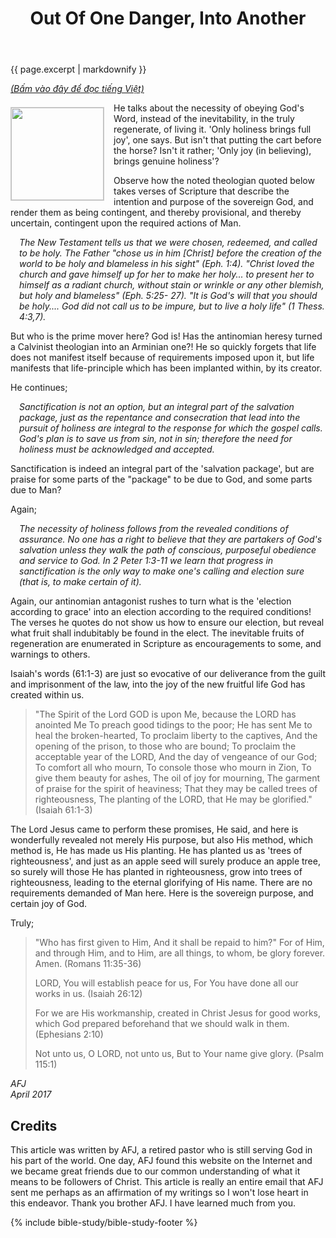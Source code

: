 ﻿---
title: "Out Of One Danger, Into Another"
excerpt: "Are we ever more in danger of teaching an error, than when we are combatting one? For when a teacher has the 'antinomians' in his sights, I find he often becomes a proponent of increased endeavour, talking of the 'necessities' required in a 'holy' life, instead of rather the holy inevitabilities to be expected in the regenerate."
modified: 2017-02-11T12:14:45-04:00
image: 
  teaser: danger-teaser.jpg
tags: [error, truth, antinomianism, grace, works]
featured: true
comments: true
---

{{ page.excerpt | markdownify }}

<!-- {% include toc.html %} -->

<a href="{{ site.url }}{% post_url 2017-04-20-Dieu-Dang-Quan-Tam-Hon %}"><em>(Bấm vào đây để đọc tiếng Việt)</em></a>

<img alt src="{{ site.url }}/assets/images/danger-teaser.jpg" style="border: 1px solid #cccccc; margin: 7px 15px 0px 0px; max-width: 100%; height: 148px; padding: 0px; float: left;">
He talks about the necessity of obeying God's Word, instead of the inevitability, in the truly regenerate, of living it.  'Only holiness brings full joy', one says.  But isn't that putting the cart before the horse?  Isn't it rather;  'Only joy (in believing), brings genuine holiness'?
 
Observe how the noted theologian quoted below takes verses of Scripture that describe the intention and purpose of the sovereign God, and render them as being contingent, and thereby provisional, and thereby uncertain, contingent upon the required actions of Man. 
 
<p style="padding-left: 1em;"><em>The New Testament tells us that we were chosen, redeemed, and called to be holy.  The Father "chose us in him [Christ] before the creation of the world to be holy and blameless in his sight" (Eph. 1:4). "Christ loved the church and gave himself up for her to make her holy... to present her to himself as a radiant church, without stain or wrinkle or any other blemish, but holy and blameless" (Eph. 5:25- 27). "It is God's will that you should be holy.... God did not call us to be impure, but to live a holy life" (1 Thess. 4:3,7).</em></p>
 
But who is the prime mover here?  God is!  Has the antinomian heresy turned a Calvinist theologian into an Arminian one?!  He so quickly forgets that life does not manifest itself because of requirements imposed upon it, but life manifests that life-principle which has been implanted within, by its creator.
 
He continues;
 
<p style="padding-left: 1em;"><em>Sanctification is not an option, but an integral part of the salvation package, just as the repentance and consecration that lead into the pursuit of holiness are integral to the response for which the gospel calls. God's plan is to save us from sin, not in sin; therefore the need for holiness must be acknowledged and accepted.</em></p>
 
Sanctification is indeed an integral part of the 'salvation package', but are praise for some parts of the "package" to be due to God, and some parts due to Man?
 
Again;
 
<p style="padding-left: 1em;"><em>The necessity of holiness follows from the revealed conditions of assurance. No one has a right to believe that they are partakers of God's salvation unless they walk the path of conscious, purposeful obedience and service to God. In 2 Peter 1:3-11 we learn that progress in sanctification is the only way to make one's calling and election sure (that is, to make certain of it).</em></p>
 
Again, our antinomian antagonist rushes to turn what is the 'election according to grace' into an election according to the required conditions!    The verses he quotes do not show us how to ensure our election, but reveal what fruit shall indubitably be found in the elect. The inevitable fruits of regeneration are enumerated in Scripture as encouragements to some, and warnings to others.
 
Isaiah's words (61:1-3) are just so evocative of our deliverance from the guilt and imprisonment of the law, into the joy of the new fruitful life God has created within us.
 
> "The Spirit of the Lord GOD is upon Me, because the LORD has anointed Me To preach good tidings to the poor; He has sent Me to heal the broken-hearted, To proclaim liberty to the captives, And the opening of the prison, to those who are bound;  To proclaim the acceptable year of the LORD, And the day of vengeance of our God; To comfort all who mourn,  To console those who mourn in Zion, To give them beauty for ashes, The oil of joy for mourning, The garment of praise for the spirit of heaviness; That they may be called trees of righteousness, The planting of the LORD, that He may be glorified." (Isaiah 61:1-3)
 
The Lord Jesus came to perform these promises, He said, and here is wonderfully revealed not merely His purpose, but also His method, which method is, He has made us His planting.  He has planted us as 'trees of righteousness', and just as an apple seed will surely produce an apple tree, so surely will those He has planted in righteousness, grow into trees of righteousness, leading to the eternal glorifying of His name.  There are no requirements demanded of Man here.  Here is the sovereign purpose, and certain joy of God.
 
Truly;
 
> "Who has first given to Him, And it shall be repaid to him?"  For of Him, and through Him, and to Him, are all things,  to whom, be glory forever. Amen. (Romans 11:35-36)
> 
> LORD, You will establish peace for us, For You have done all our works in us. (Isaiah 26:12)
> 
> For we are His workmanship, created in Christ Jesus for good works, which God prepared beforehand that we should walk in them. (Ephesians 2:10)
> 
> Not unto us, O LORD, not unto us, But to Your name give glory. (Psalm 115:1)
 
<em>AFJ<br />
April 2017</em>

## Credits

This article was written by AFJ, a retired pastor who is still serving God in his part of the world. One day, AFJ found this website on the Internet and we became great friends due to our common understanding of what it means to be followers of Christ. This article is really an entire email that AFJ sent me perhaps as an affirmation of my writings so I won't lose heart in this endeavor. Thank you brother AFJ. I have learned much from you.

{% include bible-study/bible-study-footer %}
